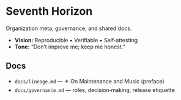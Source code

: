 # Seventh Horizon

Organization meta, governance, and shared docs.

- **Vision:** Reproducible • Verifiable • Self‑attesting
- **Tone:** “Don’t improve me; keep me honest.”

## Docs

- `docs/lineage.md` — ✴️ On Maintenance and Music (preface)
- `docs/governance.md` — roles, decision‑making, release etiquette
